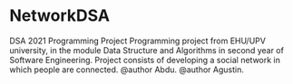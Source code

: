 # NetworkDSA
DSA 2021 Programming Project 
Programming project from EHU/UPV university, in the module Data Structure and Algorithms in second year of Software Engineering.
Project consists of developing a social network in which people are connected. 
@author Abdu. 
@author Agustin.
